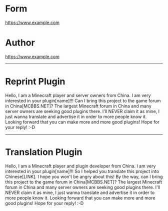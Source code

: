 # Form

https://www.example.com

# Author

https://www.example.com


---


# Reprint Plugin

Hello, I am a Minecraft player and server owners from China. I am very interested in your plugin[name]!!! Can I bring this project to the game forum in China[MCBBS.NET]? The largest Minecraft forum in China and many server owners are seeking good plugins there. I'll NEVER claim it as mine, I just wanna translate and advertise it in order to more people know it. Looking forward that you can make more and more good plugins! Hope for your reply! :-D 


---


# Translation Plugin

Hello, I am a Minecraft player and plugin developer from China. I am very interested in your plugin[name]!!! So I helped you translate this project into Chinese[LINK]. I hope you won't be angry about this! By the way, can I bring this project to the game forum in China[MCBBS.NET]? The largest Minecraft forum in China and many server owners are seeking good plugins there. I'll NEVER claim it as mine, I just wanna translate and advertise it in order to more people know it. Looking forward that you can make more and more good plugins! Hope for your reply! :-D 
